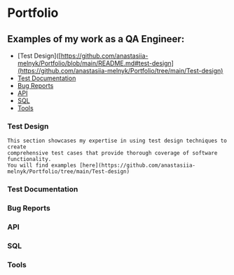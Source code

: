# Portfolio

## Examples of my work as a QA Engineer:

- [Test Design]([https://github.com/anastasiia-melnyk/Portfolio/blob/main/README.md#test-design](https://github.com/anastasiia-melnyk/Portfolio/tree/main/Test-design)
- [Test Documentation](https://github.com/anastasiia-melnyk/Portfolio/blob/main/README.md#test-documentation)
- [Bug Reports](https://github.com/anastasiia-melnyk/Portfolio/blob/main/README.md#bug-reports)
- [API](https://github.com/anastasiia-melnyk/Portfolio/blob/main/README.md#api)
- [SQL](https://github.com/anastasiia-melnyk/Portfolio/blob/main/README.md#sql)
- [Tools](https://github.com/anastasiia-melnyk/Portfolio/blob/main/README.md#tools)

### Test Design
    This section showcases my expertise in using test design techniques to create
    comprehensive test cases that provide thorough coverage of software functionality.
    You will find examples [here](https://github.com/anastasiia-melnyk/Portfolio/tree/main/Test-design)
### Test Documentation

### Bug Reports
### API
### SQL
### Tools

